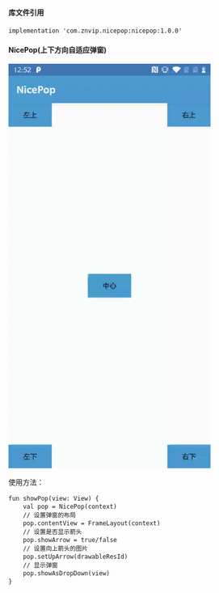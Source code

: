 #### 库文件引用

```
implementation 'com.znvip.nicepop:nicepop:1.0.0'
```

#### NicePop(上下方向自适应弹窗)

<img src="images/nicepop.gif" width="400"/>

使用方法：

```
fun showPop(view: View) {
    val pop = NicePop(context)
    // 设置弹窗的布局
    pop.contentView = FrameLayout(context)
    // 设置是否显示箭头
    pop.showArrow = true/false
    // 设置向上箭头的图片
    pop.setUpArrow(drawableResId)
    // 显示弹窗
    pop.showAsDropDown(view)
}
```